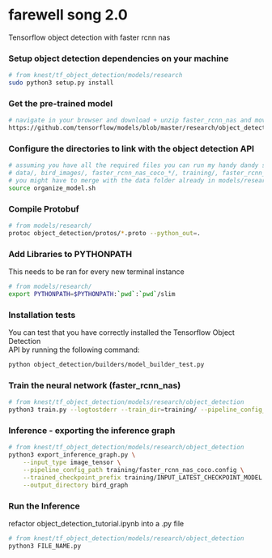 # farewell song 2.0
Tensorflow object detection with faster rcnn nas

### Setup object detection dependencies on your machine
``` bash
# from knest/tf_object_detection/models/research
sudo python3 setup.py install
```

### Get the pre-trained model
``` bash
# navigate in your browser and download + unzip faster_rcnn_nas and move the folder into knest/tf_object_detection/
https://github.com/tensorflow/models/blob/master/research/object_detection/g3doc/detection_model_zoo.md
```

### Configure the directories to link with the object detection API
``` bash
# assuming you have all the required files you can run my handy dandy script
# data/, bird_images/, faster_rcnn_nas_coco_*/, training/, faster_rcnn_nas_coco.config
# you might have to merge with the data folder already in models/research/object_detection
source organize_model.sh
```

### Compile Protobuf
``` bash
# from models/research/
protoc object_detection/protos/*.proto --python_out=.
```

### Add Libraries to PYTHONPATH
This needs to be ran for every new terminal instance
``` bash
# from models/research/
export PYTHONPATH=$PYTHONPATH:`pwd`:`pwd`/slim
```

### Installation tests
You can test that you have correctly installed the Tensorflow Object Detection\
API by running the following command:
```bash
python object_detection/builders/model_builder_test.py
```

### Train the neural network (faster_rcnn_nas)
```bash
# from knest/tf_object_detection/models/research/object_detection
python3 train.py --logtostderr --train_dir=training/ --pipeline_config_path=training/faster_rcnn_nas_coco.config --gpudev=1
```

### Inference - exporting the inference graph
```bash
# from knest/tf_object_detection/models/research/object_detection
python3 export_inference_graph.py \
    --input_type image_tensor \
    --pipeline_config_path training/faster_rcnn_nas_coco.config \
    --trained_checkpoint_prefix training/INPUT_LATEST_CHECKPOINT_MODEL \
    --output_directory bird_graph
```

### Run the Inference
refactor object_detection_tutorial.ipynb into a .py file
```bash
# from knest/tf_object_detection/models/research/object_detection
python3 FILE_NAME.py
```

